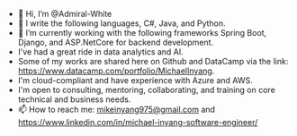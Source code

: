 - 👋 Hi, I’m @Admiral-White
- 👀 I write the following languages, C#, Java, and Python.
- 🌱 I’m currently working with the following frameworks Spring Boot, Django, and ASP.NetCore for backend development.
- I've had a great ride in data analytics and AI.
- Some of my works are shared here on Github and DataCamp via the link: https://www.datacamp.com/portfolio/MichaelInyang.
- I'm cloud-compliant and have experience with Azure and AWS.  
- I'm open to consulting, mentoring, collaborating, and training on core technical and business needs. 
- 📫 How to reach me: mikeinyang975@gmail.com and https://www.linkedin.com/in/michael-inyang-software-engineer/


<!---
Admiral-White/Admiral-White is a ✨ special ✨ repository because its `README.md` (this file) appears on your GitHub profile.
You can click the Preview link to take a look at your changes.
--->
